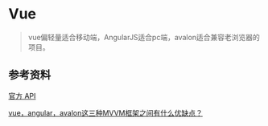 # Vue

> vue偏轻量适合移动端，AngularJS适合pc端，avalon适合兼容老浏览器的项目。

## 参考资料

[官方 API](http://cn.vuejs.org/api/)

[vue，angular，avalon这三种MVVM框架之间有什么优缺点？](http://www.zhihu.com/question/27791075)